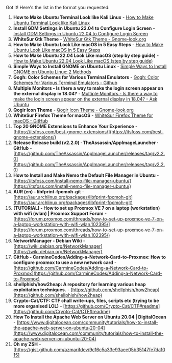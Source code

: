 Got it! Here's the list in the format you requested:

1. **How to Make Ubuntu Terminal Look like Kali Linux** - [How to Make Ubuntu Terminal Look like Kali Linux](https://linuxopsys.com/topics/make-ubuntu-terminal-look-like-kali-linux)  
2. **Install GDM Settings in Ubuntu 22.04 to Configure Login Screen** - [Install GDM Settings in Ubuntu 22.04 to Configure Login Screen](https://ubuntuhandbook.org/index.php/2023/10/install-gdm-settings-ubuntu-22-04/)  
3. **WhiteSur Gtk Theme** - [WhiteSur Gtk Theme - Gnome-look.org](https://www.gnome-look.org/p/1403328/#files-panel)  
4. **How to Make Ubuntu Look Like macOS in 5 Easy Steps** - [How to Make Ubuntu Look Like macOS in 5 Easy Steps](https://itsfoss.com/make-ubuntu-look-like-macos/)  
5. **How to Make Ubuntu 22.04 Look Like macOS (step by step guide)** - [How to Make Ubuntu 22.04 Look Like macOS (step by step guide)](https://fostips.com/ubuntu-22-04-look-like-macos/)  
6. **Simple Ways to Install GNOME on Ubuntu Linux** - [Simple Ways to Install GNOME on Ubuntu Linux: 2 Methods](https://www.wikihow.com/Install-Gnome-on-Ubuntu)  
7. **Gogh: Color Schemes for Various Terminal Emulators** - [Gogh: Color Schemes for Various Terminal Emulators - Github](https://github.com/Gogh-Co/Gogh)  
8. **Multiple Monitors - Is there a way to make the login screen appear on the external display in 18.04?** - [Multiple Monitors - Is there a way to make the login screen appear on the external display in 18.04? - Ask Ubuntu](https://askubuntu.com/questions/1043337/is-there-to-make-the-login-screen-appear-on-the-external-display-in-18-04)  
9. **Qogir Icon Theme** - [Qogir Icon Theme - Gnome-look.org](https://www.gnome-look.org/p/1296407)  
10. **WhiteSur Firefox Theme for macOS** - [WhiteSur Firefox Theme for macOS - GitHub](https://github.com/AdamXweb/WhiteSurFirefoxThemeMacOS)
11. **Top 20 GNOME Extensions to Enhance Your Experience** - [https://itsfoss.com/best-gnome-extensions/](https://itsfoss.com/best-gnome-extensions/)  
12. **Release Release build (v2.2.0) · TheAssassin/AppImageLauncher · GitHub** - [https://github.com/TheAssassin/AppImageLauncher/releases/tag/v2.2.0](https://github.com/TheAssassin/AppImageLauncher/releases/tag/v2.2.0)  
13. **How to Install and Make Nemo the Default File Manager in Ubuntu** - [https://itsfoss.com/install-nemo-file-manager-ubuntu/](https://itsfoss.com/install-nemo-file-manager-ubuntu/)  
14. **AUR (en) - libfprint-fpcmoh-git** - [https://aur.archlinux.org/packages/libfprint-fpcmoh-git](https://aur.archlinux.org/packages/libfprint-fpcmoh-git)  
15. **[TUTORIAL] - How to set up Proxmox VE 7 on a laptop (workstation) with wifi (wlan) | Proxmox Support Forum** - [https://forum.proxmox.com/threads/how-to-set-up-proxmox-ve-7-on-a-laptop-workstation-with-wifi-wlan.102395/](https://forum.proxmox.com/threads/how-to-set-up-proxmox-ve-7-on-a-laptop-workstation-with-wifi-wlan.102395/)  
16. **NetworkManager - Debian Wiki** - [https://wiki.debian.org/NetworkManager](https://wiki.debian.org/NetworkManager)  
17. **GitHub - CarmineCodes/Adding-a-Network-Card-to-Proxmox: How to configure proxmox to use a new network card** - [https://github.com/CarmineCodes/Adding-a-Network-Card-to-Proxmox](https://github.com/CarmineCodes/Adding-a-Network-Card-to-Proxmox)  
18. **shellphish/how2heap: A repository for learning various heap exploitation techniques.** - [https://github.com/shellphish/how2heap](https://github.com/shellphish/how2heap)  
19. **Crypto-Cat/CTF: CTF chall write-ups, files, scripts etc (trying to be more organised LOL)** - [https://github.com/Crypto-Cat/CTF#readme](https://github.com/Crypto-Cat/CTF#readme)  
20. **How To Install the Apache Web Server on Ubuntu 20.04 | DigitalOcean** - [https://www.digitalocean.com/community/tutorials/how-to-install-the-apache-web-server-on-ubuntu-20-04](https://www.digitalocean.com/community/tutorials/how-to-install-the-apache-web-server-on-ubuntu-20-04)  
21. **Oh my ZSH** - [https://gist.github.com/azmarifdev/9c16c5a33e93aee05b35147fe7da1015]